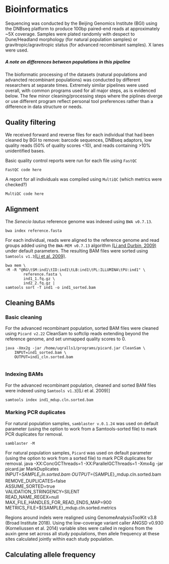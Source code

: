 # Bioinformatics
Sequencing was conducted by the Beijing Genomics Institute (BGI) using the DNBseq platform to produce 100bp paired-end reads at approximately ~5X coverage.
Samples were plated randomly with despect to Dune/Headland morphology (for  natural population samples) or gravitropic/agravitropic status (for advanced recombinant
samples). X lanes were used.

##### A note on differences between populations in this pipeline
The bioformatic processing of the datasets (natural populations and advancted recombinant populations) was conducted by different researchers at separate times. Extremely similar pipelines were used overall, with common programs used for all major steps, as is evidenced below. The few minor cleaning/processing steps where the piplines diverge or use different program reflect personal tool preferences rather than a difference in data structure or needs.

## Quality filtering
We received forward and reverse files for each individual that had been cleaned by BGI to remove: barcode sequences, DNBseq adaptors, low quality reads (50% of quality scores <10), and reads containing >10% unidentified bases. 

Basic quality control reports were run for each file using ```FastQC```

```
FastQC code here
```

A report for all individuals was compiled using ```MultiQC``` (which metrics were checked?)

```
MultiQC code here
```


## Alignment

The *Senecio lautus* reference genome was indexed using ```BWA v0.7.13```.

```
bwa index reference.fasta
```

For each individual, reads were aligned to the reference genome and read groups added using the ```BWA-MEM v0.7.13``` algorithm [(Li and Durbin, 2009)](https://pubmed.ncbi.nlm.nih.gov/19451168/) under default parameters. The resulting BAM files were sorted using ```Samtools v1.3```[(Li et al. 2009)](https://pubmed.ncbi.nlm.nih.gov/19505943/).


```
bwa mem \
-M -R "@RG\tSM:ind1\tID:ind1\tLB:ind1\tPL:ILLUMINA\tPU:ind1" \
        reference.fasta \
        ind1_1.fq.gz \
        ind2_2.fq.gz |
samtools sort -T ind1 -o ind1_sorted.bam 
```


## Cleaning BAMs

### Basic cleaning
For the advanced recombinant population, sorted BAM files were cleaned using ```Picard v2.22``` CleanSam to softclip reads extending beyond the reference genome, and set unmapped quality scores to 0.

```
java -Xmx2g -jar /home/uqralls1/programs/picard.jar CleanSam \
	INPUT=ind1_sorted.bam \
	OUTPUT=ind1_cln.sorted.bam
	
```

### Indexing BAMs
For the advanced recombinant population, cleaned and sorted BAM files were indexed using ```Samtools v1.3```[(Li et al. 2009)]

```
samtools index ind1_mdup.cln.sorted.bam 
```

### Marking PCR duplicates

For natural population samples, ```samblaster v.0.1.24``` was used on default parameter (using the option to work from a Samtools-sorted file) to mark PCR duplicates for removal.

```
samblaster -M
```

For natural population samples, ```Picard``` was used on default parameter (using the option to work from a sorted file) to mark PCR duplicates for removal.
java -XX:ConcGCThreads=1 -XX:ParallelGCThreads=1 -Xmx4g -jar picard.jar MarkDuplicates \
	INPUT=${SAMPLE}_cln.sorted.bam \
	OUTPUT=${SAMPLE}_mdup.cln.sorted.bam \
	REMOVE_DUPLICATES=false \
	ASSUME_SORTED=true \
	VALIDATION_STRINGENCY=SILENT \
	READ_NAME_REGEX=null \
	MAX_FILE_HANDLES_FOR_READ_ENDS_MAP=900 \
	METRICS_FILE=${SAMPLE}_mdup.cln.sorted.metrics
        

Regions around indels were realigned using GenomeAnalysisToolKit v3.8 (Broad Institute 2018). Using the low-coverage variant caller ANGSD v0.930 (Korneliussen et al. 2014) variable sites were called in regions from the auxin gene set across all study populations, then allele frequency at these sites calculated jointly within each study population.

## Calculating allele frequency

